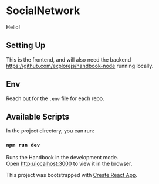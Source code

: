 # SocialNetwork


Hello!

## Setting Up

This is the frontend, and will also need the backend https://github.com/explorejs/handbook-node running locally.

## Env

Reach out for the `.env` file for each repo. 
## Available Scripts

In the project directory, you can run:

### `npm run dev`

Runs the Handbook in the development mode.\
Open [http://localhost:3000](http://localhost:3000) to view it in the browser.


This project was bootstrapped with [Create React App](https://github.com/facebook/create-react-app).
